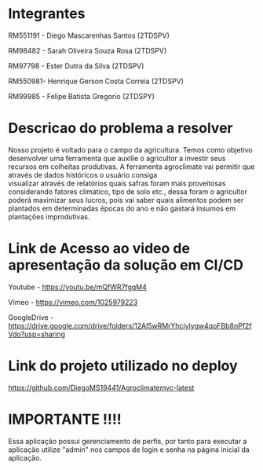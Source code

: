 # Integrantes

RM551191 - Diego Mascarenhas Santos (2TDSPV)

RM98482 - Sarah Oliveira Souza Rosa (2TDSPV)

RM97798 - Ester Dutra da Silva  (2TDSPV)

RM550981- Henrique Gerson Costa Correia (2TDSPV)

RM99985 - Felipe Batista Gregorio (2TDSPY)


# Descricao do problema a resolver

Nosso projeto é voltado para o campo da agricultura. Temos como objetivo desenvolver
uma ferramenta que auxilie o agricultor a investir seus recursos em colheitas produtivas.
A ferramenta agroclimate vai permitir que através de dados históricos o usuário consiga  
visualizar através de relatórios quais safras foram mais proveitosas considerando fatores
climático, tipo de solo etc., dessa foram o agricultor poderá maximizar seus lucros, pois vai
saber quais alimentos podem ser plantados em determinadas épocas do ano e não gastará
insumos em plantações improdutivas.

# Link de Acesso ao video de apresentação da solução em CI/CD

Youtube - https://youtu.be/mQfWR7fgqM4

Vimeo - https://vimeo.com/1025979223

GoogleDrive - https://drive.google.com/drive/folders/12Al5wRMrYhciylygw4qoFBb8nPf2fVdo?usp=sharing


# Link do projeto utilizado no deploy

https://github.com/DiegoMS19441/Agroclimatemvc-latest

# IMPORTANTE !!!!

Essa aplicação possui gerenciamento de perfis, por tanto para executar a aplicação utilize "admin" nos campos de login e senha na página inicial da aplicação.


